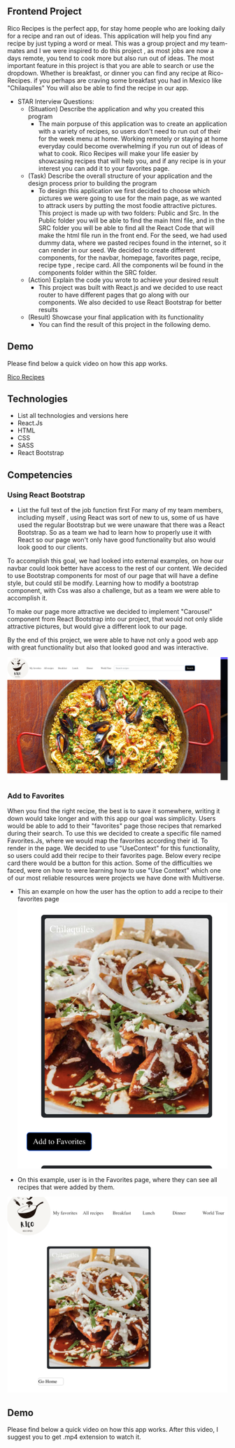 ## Frontend Project

Rico Recipes is the perfect app, for stay home people who are looking daily for a recipe and ran out of ideas. This application will help you find any recipe by just typing a word or meal.
This was a group project and my team-mates and I we were inspired to do this project , as most jobs are now a days remote, you tend to cook more but also run out of ideas.
The most important feature in this project is that you are able to search or use the dropdown. Whether is breakfast, or dinner you can find any recipe at Rico-Recipes. if you perhaps are craving some breakfast you had in Mexico like "Chilaquiles" You will also be able to find the recipe in our app.
- STAR Interview Questions:
    - (Situation) Describe the application and why you created this program
        * The main porpuse of this application was to create an application with a variety of recipes, so users don't need to run out of their for the week menu at home. Working remotely or staying at home everyday could become overwhelming if you run out of ideas of what to cook. Rico Recipes will make your life easier by showcasing recipes that will help you, and if any recipe is in your interest you can add it to your favorites page.
    - (Task) Describe the overall structure of your application and the design process prior to building the program
        * To design this application we first decided to choose which pictures we were going to use for the main page, as we wanted to attrack users by putting the most foodie attractive pictures. This project is made up with two folders: Public and Src. In the Public folder you will be able to find the main html file, and in the SRC folder you will be able to find all the React Code that will make the html file run  in the front end. For the seed, we had used dummy data, where we pasted recipes found in the internet, so it can render in our seed.
         We decided to create different components, for the navbar, homepage, favorites page, recipe, recipe type , recipe card. All the components wil be found in the components folder within the SRC folder.
    - (Action) Explain the code you wrote to achieve your desired result
        * This project was built with React.js and we decided to use react router to have different pages that go along with our components. We also decided to use React Bootstrap for better results
    - (Result) Showcase your final application with its functionality
        * You can find the result of this project in the following demo.
## Demo
Please find below a quick video on how this app works. 


[Rico Recipes](https://youtu.be/WE4RjUwTCiQ)

## Technologies
- List all technologies and versions here
- React.Js
- HTML
- CSS
- SASS
- React Bootstrap


## Competencies
### Using React Bootstrap
- List the full text of the job function first
For many of my team members, including myself , using React was sort of new to us, some of us have used the regular Bootstrap but we were unaware that there was a React Bootstrap. So as a team we had to learn how to properly use it with React so our page won't only have good functionality but also would look good to our clients.

To accomplish this goal, we had looked into external examples, on how our navbar could look better have access to the rest of our content.
We decided to use Bootstrap components for most of our page that will have a define style, but could stil be modify. Learning how to modify a bootstrap component, with Css was also a challenge, but as a team we were able to accomplish it.

To make our page more attractive we decided to implement "Carousel" component from React Bootstrap into our project, that would not only slide attractive pictures, but would give a different look to our page.

By the end of this project, we were able to have not only a good web app with great functionality but also that looked good and was interactive.

!["Bootstrap example"](../Images/bootstrap.png)
### Add to Favorites
When you find the right recipe, the best is to save it somewhere, writing it down would take longer and with this app our goal was simplicity.
Users would be able to add to their "favorites" page those recipes that remarked during their search.
To use this we decided to create a specific file named Favorites.Js, where we would map the favorites according their id. To render in the page.
We decided to use "UseContext" for this functionality, so users could add their recipe to their favorites page. Below every recipe card there would be a button for this action.
Some of the difficulties we faced, were on how to were learning how to use "Use Context" which one of our most reliable resources were projects we have done with Multiverse.
 - This an example on how the user has the option to add a recipe to their favorites page
 !["add Favorites 1"](../Images/addFavorites1.png)

 - On this example, user is in the Favorites page, where they can see all recipes that were added by them.

 !["add Favorites 2"](../Images/addFavorites2.png)

 ## Demo
Please find below a quick video on how this app works. After this video, I suggest you to get .mp4 extension to watch it.


